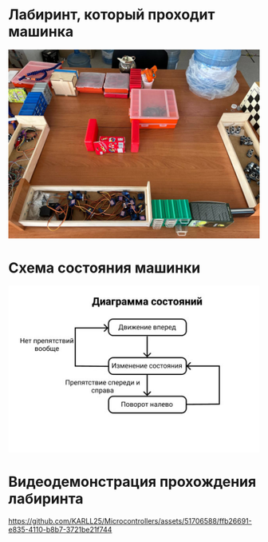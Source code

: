 # Лабиринт, который проходит машинка
![Лабиринт](labyrinth.jpg)

# Схема состояния машинки
![Схема состояния машинки](scheme.jpg)

# Видеодемонстрация прохождения лабиринта
https://github.com/KARLL25/Microcontrollers/assets/51706588/ffb26691-e835-4110-b8b7-3721be21f744

